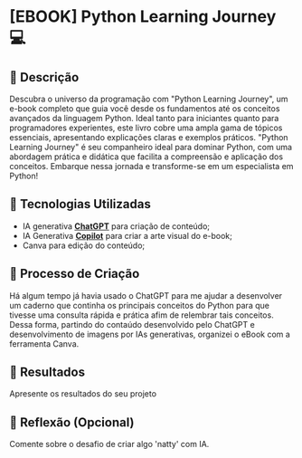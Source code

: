 # [EBOOK] Python Learning Journey 💻

## 📒 Descrição
Descubra o universo da programação com "Python Learning Journey", um e-book completo que guia você desde os fundamentos até os conceitos avançados da linguagem Python. Ideal tanto para iniciantes quanto para programadores experientes, este livro cobre uma ampla gama de tópicos essenciais, apresentando explicações claras e exemplos práticos. "Python Learning Journey" é seu companheiro ideal para dominar Python, com uma abordagem prática e didática que facilita a compreensão e aplicação dos conceitos. Embarque nessa jornada e transforme-se em um especialista em Python!

## 🤖 Tecnologias Utilizadas
- IA generativa **[ChatGPT](https://chat.openai.com)** para criação de conteúdo;
- IA Generativa **[Copilot](https://www.bing.com/chat?q=Microsoft+Copilot&FORM=hpcodx)** para criar a arte visual do e-book;
- Canva para edição do conteúdo;

## 🧐 Processo de Criação
Há algum tempo já havia usado o ChatGPT para me ajudar a desenvolver um caderno que continha os principais conceitos do Python para que tivesse uma consulta rápida e prática afim de relembrar tais conceitos. Dessa forma, partindo do contaúdo desenvolvido pelo ChatGPT e desenvolvimento de imagens por IAs generativas, organizei o eBook com a ferramenta Canva.

## 🚀 Resultados
Apresente os resultados do seu projeto

## 💭 Reflexão (Opcional)
Comente sobre o desafio de criar algo 'natty' com IA.
